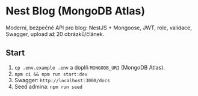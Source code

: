 # Nest Blog (MongoDB Atlas)
Moderní, bezpečné API pro blog: NestJS + Mongoose, JWT, role, validace, Swagger, upload až 20 obrázků/článek.

## Start
1) `cp .env.example .env` a doplň `MONGODB_URI` (MongoDB Atlas).
2) `npm ci && npm run start:dev`
3) Swagger: `http://localhost:3000/docs`
4) Seed admina: `npm run seed`
